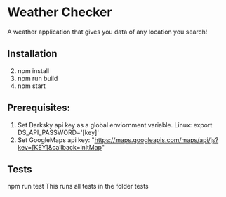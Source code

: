 # Weather Checker
A weather application that gives you data of any location you search!

## Installation
 2) npm install
 3) npm run build
 4) npm start

 ## Prerequisites: 
 1) Set Darksky api key as a global enviornment variable. Linux: export DS_API_PASSWORD='[key]'
 2) Set GoogleMaps api key: "https://maps.googleapis.com/maps/api/js?key=[KEY]&callback=initMap"

## Tests
npm run test
This runs all tests in the folder tests
